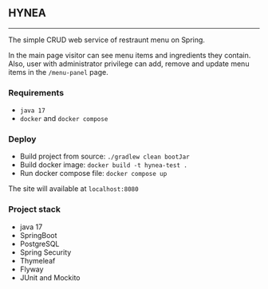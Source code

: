 ## HYNEA

------

The simple CRUD web service of restraunt menu on Spring.

In the main page visitor can see menu items and ingredients
they contain. Also, user with administrator privilege can
add, remove and update menu items in the `/menu-panel` page.


### Requirements

 - `java 17`
 - `docker` and `docker compose`

### Deploy

 - Build project from source: `./gradlew clean bootJar`
 - Build docker image: `docker build -t hynea-test .`
 - Run docker compose file: `docker compose up`

 The site will available at `localhost:8080`

### Project stack

 - java 17
 - SpringBoot
 - PostgreSQL
 - Spring Security
 - Thymeleaf
 - Flyway
 - JUnit and Mockito